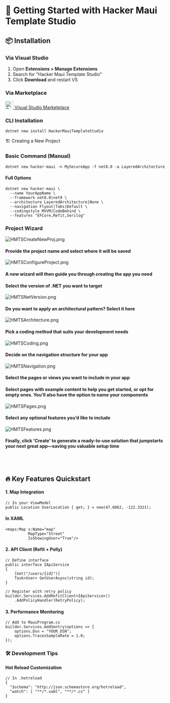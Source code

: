 # 🚀 Getting Started with Hacker Maui Template Studio

## 📦 Installation

### Via Visual Studio
1. Open **Extensions > Manage Extensions**
2. Search for "Hacker Maui Template Studio"
3. Click **Download** and restart VS

### Via Marketplace
<div align="start">
    <a href="https://marketplace.visualstudio.com/items?itemName=IngJorgePeralesDiaz.HackerMauiTemplateStudio">
    <img src="https://store-images.s-microsoft.com/image/apps.5031.1916fd4c-afe5-4d13-bb9a-3a92660536bd.f88e21e0-e4e1-449c-8c10-bce221a268be.ba6168c2-d22e-41d6-aefa-4108940aed56" alt="Sample screenshot" title="Visual Studio Marketplace" width="25"/>
Visual Studio Marketplace
</a>
</div>

### CLI Installation
```
dotnet new install HackerMauiTemplateStudio
```

🏗️ Creating a New Project

### Basic Command (Manual)
```
dotnet new hacker-maui -n MySecureApp -f net8.0 -a LayeredArchitecture
```

#### Full Options
```
dotnet new hacker-maui \
  --name YourAppName \
  --framework net8.0|net9 \
  --architecture LayeredArchitecture|None \
  --navigation Flyout|Tabs|Default \
  --codingstyle MVVM|CodeBehind \
  --features "EFCore,Refit,Serilog"
```

### Project Wizard

![HMTSCreateNewProj.png](https://dev.azure.com/jpdmaui/74f34533-98f6-4f23-a235-f2d6b56b556e/_apis/git/repositories/01de5317-6f12-461e-a1e6-3e0c0c5beff6/Items?path=/.attachments/image-af379401-86dc-4a49-8b2a-0f61c0b48272.png&download=false&resolveLfs=true&%24format=octetStream&api-version=5.0-preview.1&sanitize=true&versionDescriptor.version=wikiMaster)
  <br>

#### Provide the project name and select where it will be saved
![HMTSConfigureProject.png](https://dev.azure.com/jpdmaui/74f34533-98f6-4f23-a235-f2d6b56b556e/_apis/git/repositories/01de5317-6f12-461e-a1e6-3e0c0c5beff6/Items?path=/.attachments/HMTSConfigureProject-71b47758-cc3f-4623-a109-5893f169d9da.png&download=false&resolveLfs=true&%24format=octetStream&api-version=5.0-preview.1&sanitize=true&versionDescriptor.version=wikiMaster)
<br>
#### A new wizard will then guide you through creating the app you need

#### Select the version of .NET you want to target
![HMTSNetVersion.png](https://dev.azure.com/jpdmaui/74f34533-98f6-4f23-a235-f2d6b56b556e/_apis/git/repositories/01de5317-6f12-461e-a1e6-3e0c0c5beff6/Items?path=/.attachments/HMTSNetVersion-d02a5b4d-3433-4d37-898e-bc6874fed576.png&download=false&resolveLfs=true&%24format=octetStream&api-version=5.0-preview.1&sanitize=true&versionDescriptor.version=wikiMaster)
<br>
#### Do you want to apply an architectural pattern? Select it here
![HMTSArchitecture.png](https://dev.azure.com/jpdmaui/74f34533-98f6-4f23-a235-f2d6b56b556e/_apis/git/repositories/01de5317-6f12-461e-a1e6-3e0c0c5beff6/Items?path=/.attachments/HMTSArchitecture-18f7972d-fafe-4290-9d01-20286deaa0a3.png&download=false&resolveLfs=true&%24format=octetStream&api-version=5.0-preview.1&sanitize=true&versionDescriptor.version=wikiMaster)
<br>

#### Pick a coding method that suits your development needs
![HMTSCoding.png](https://dev.azure.com/jpdmaui/74f34533-98f6-4f23-a235-f2d6b56b556e/_apis/git/repositories/01de5317-6f12-461e-a1e6-3e0c0c5beff6/Items?path=/.attachments/HMTSCoding-7c6301ae-503b-4a54-81a4-e7dd201e4c72.png&download=false&resolveLfs=true&%24format=octetStream&api-version=5.0-preview.1&sanitize=true&versionDescriptor.version=wikiMaster)
<br>
#### Decide on the navigation structure for your app
![HMTSNavigation.png](https://dev.azure.com/jpdmaui/74f34533-98f6-4f23-a235-f2d6b56b556e/_apis/git/repositories/01de5317-6f12-461e-a1e6-3e0c0c5beff6/Items?path=/.attachments/HMTSNavigation-1c418c18-d6f6-4aaf-8370-7753f86c660d.png&download=false&resolveLfs=true&%24format=octetStream&api-version=5.0-preview.1&sanitize=true&versionDescriptor.version=wikiMaster)
<br>
#### Select the pages or views you want to include in your app

#### Select pages with example content to help you get started, or opt for empty ones. You’ll also have the option to name your components

![HMTSPages.png](https://dev.azure.com/jpdmaui/74f34533-98f6-4f23-a235-f2d6b56b556e/_apis/git/repositories/01de5317-6f12-461e-a1e6-3e0c0c5beff6/Items?path=/.attachments/HMTSPages-27f16f65-8237-46d6-ae2c-6e1d30da02f3.png&download=false&resolveLfs=true&%24format=octetStream&api-version=5.0-preview.1&sanitize=true&versionDescriptor.version=wikiMaster)
<br>
#### Select any optional features you’d like to include
![HMTSFeatures.png](https://dev.azure.com/jpdmaui/74f34533-98f6-4f23-a235-f2d6b56b556e/_apis/git/repositories/01de5317-6f12-461e-a1e6-3e0c0c5beff6/Items?path=/.attachments/HMTSFeatures-0dfa02ff-bd0a-4511-af89-5dc230900ec4.png&download=false&resolveLfs=true&%24format=octetStream&api-version=5.0-preview.1&sanitize=true&versionDescriptor.version=wikiMaster)
<br>
#### Finally, click 'Create' to generate a ready-to-use solution that jumpstarts your next great app—saving you valuable setup time

<br>
<br>

## 🔥 Key Features Quickstart
#### 1. Map Integration
```
// In your ViewModel
public Location UserLocation { get; } = new(47.6062, -122.3321);
```
#### In XAML
```
<maps:Map x:Name="map" 
          MapType="Street"
          IsShowingUser="True"/>
```
#### 2. API Client (Refit + Polly)
```
// Define interface
public interface IApiService
{
    [Get("/users/{id}")]
    Task<User> GetUserAsync(string id);
}

// Register with retry policy
builder.Services.AddRefitClient<IApiService>()
    .AddPolicyHandler(RetryPolicy);
```

#### 3. Performance Monitoring
```
// Add to MauiProgram.cs
builder.Services.AddSentry(options => {
    options.Dsn = "YOUR_DSN";
    options.TracesSampleRate = 1.0;
});
```

### 🛠️ Development Tips
#### Hot Reload Customization
```
// In .hotreload
{
  "$schema": "http://json.schemastore.org/hotreload",
  "watch": [ "**/*.xaml", "**/*.cs" ]
}
```
<br><br><br>
